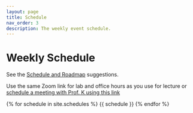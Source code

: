 ```yaml
---
layout: page
title: Schedule
nav_order: 3
description: The weekly event schedule.
---
```


# Weekly Schedule

See the [Schedule and Roadmap]({{site.url}}/{{site.baseurl}}/success/#time-management-and-scheduling) suggestions. 

Use the same Zoom link for lab and office hours as you use for lecture
 or [schedule a meeting with Prof. K using this link](https://calendar.google.com/calendar/u/0/selfsched?sstoken=UUFjZExlYWxLMkdRfGRlZmF1bHR8NTZmMGZmY2IyYjFmZTVmMmNmNWQ0YmUxZjQ2MWUwOGY)

{% for schedule in site.schedules %}
{{ schedule }}
{% endfor %}

